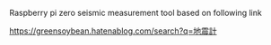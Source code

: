Raspberry pi zero seismic measurement tool based on following link

https://greensoybean.hatenablog.com/search?q=地震計

